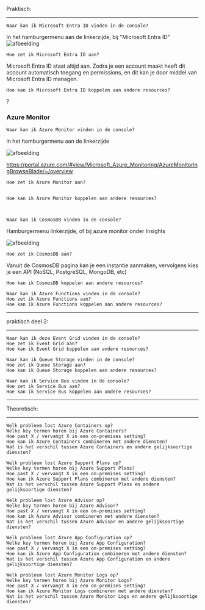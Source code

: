 Praktisch:
_________________

    Waar kan ik Microsoft Entra ID vinden in de console?
    
In het hamburgermenu aan de linkerzijde, bij "Microsoft Entra ID"
![afbeelding](https://github.com/techgrounds/techgrounds-Allardyg/assets/132412310/6fac8eea-94ea-4bc0-87c5-a79e83f493d8)

    Hoe zet ik Microsoft Entra ID aan?

Microsoft Entra ID staat altijd aan. Zodra je een account maakt heeft dit account automatisch toegang en permissions, en dit kan je door middel van Microsoft Entra ID managen.

    Hoe kan ik Microsoft Entra ID koppelen aan andere resources?

?

### Azure Monitor

    Waar kan ik Azure Monitor vinden in de console?
in het hamburgermenu aan de linkerzijde

![afbeelding](https://github.com/techgrounds/techgrounds-Allardyg/assets/132412310/907e51d4-a904-43ec-bc7f-80a45cceaae9)

https://portal.azure.com/#view/Microsoft_Azure_Monitoring/AzureMonitoringBrowseBlade/~/overview


    Hoe zet ik Azure Monitor aan?


    Hoe kan ik Azure Monitor koppelen aan andere resources?


  
    Waar kan ik CosmosDB vinden in de console?
  Hamburgermenu linkerzijde, of bij azure monitor onder Insights

  ![afbeelding](https://github.com/techgrounds/techgrounds-Allardyg/assets/132412310/d64a95d6-54cc-4acc-a63c-d6106cc26b54)


    Hoe zet ik CosmosDB aan?
 Vanuit de CosmosDB pagina kan je een instantie aanmaken, vervolgens kies je een API (NoSQL, PostgreSQL, MongoDB, etc)

 
    Hoe kan ik CosmosDB koppelen aan andere resources?

    Waar kan ik Azure Functions vinden in de console?
    Hoe zet ik Azure Functions aan?
    Hoe kan ik Azure Functions koppelen aan andere resources?


_________________

praktisch deel 2:
_________________

    Waar kan ik deze Event Grid vinden in de console?
    Hoe zet ik Event Grid aan?
    Hoe kan ik Event Grid koppelen aan andere resources?

    Waar kan ik Queue Storage vinden in de console?
    Hoe zet ik Queue Storage aan?
    Hoe kan ik Queue Storage koppelen aan andere resources?

    Waar kan ik Service Bus vinden in de console?
    Hoe zet ik Service Bus aan?
    Hoe kan ik Service Bus koppelen aan andere resources?


__________________

Theoretisch:
__________________



    Welk probleem lost Azure Containers op?
    Welke key termen horen bij Azure Containers?
    Hoe past X / vervangt X in een on-premises setting?
    Hoe kan ik Azure Containers combineren met andere diensten?
    Wat is het verschil tussen Azure Containers en andere gelijksoortige diensten?

    Welk probleem lost Azure Support Plans op?
    Welke key termen horen bij Azure Support Plans?
    Hoe past X / vervangt X in een on-premises setting?
    Hoe kan ik Azure Support Plans combineren met andere diensten?
    Wat is het verschil tussen Azure Support Plans en andere gelijksoortige diensten?

    Welk probleem lost Azure Advisor op?
    Welke key termen horen bij Azure Advisor?
    Hoe past X / vervangt X in een on-premises setting?
    Hoe kan ik Azure Advisor combineren met andere diensten?
    Wat is het verschil tussen Azure Advisor en andere gelijksoortige diensten?

    Welk probleem lost Azure App Configuration op?
    Welke key termen horen bij Azure App Configuration?
    Hoe past X / vervangt X in een on-premises setting?
    Hoe kan ik Azure App Configuration combineren met andere diensten?
    Wat is het verschil tussen Azure App Configuration en andere gelijksoortige diensten?

    Welk probleem lost Azure Monitor Logs op?
    Welke key termen horen bij Azure Monitor Logs?
    Hoe past X / vervangt X in een on-premises setting?
    Hoe kan ik Azure Monitor Logs combineren met andere diensten?
    Wat is het verschil tussen Azure Monitor Logs en andere gelijksoortige diensten?

